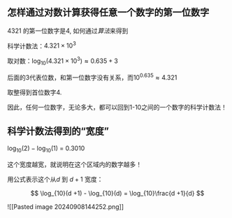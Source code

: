 
## 怎样通过对数计算获得任意一个数字的第一位数字

$4321$ 的第一位数字是$4$, 如何通过*算法*来得到

科学计数法：$4.321 \times 10^3$

取对数：$\log_{10}(4.321 \times 10^3) \approx 0.635 + 3$

后面的$3$代表位数，和第一位数字没有关系，而$10^0.635  \approx 4.321$

取整得到首位数字$4$. 

因此，任何一位数字，无论多大，都可以回到1-10之间的一个数字的科学计数法！

## 科学计数法得到的“宽度”

$\log_{10}(2) - \log_{10}(1)$ = 0.3010

这个宽度越宽，就说明在这个区域内的数字越多！

用公式表示这个从$d$  到 $d + 1$ 宽度：

$$
\log_{10}(d +1) - \log_{10}(d) = \log_{10}\frac{d +1}{d}
$$


![[Pasted image 20240908144252.png]]
